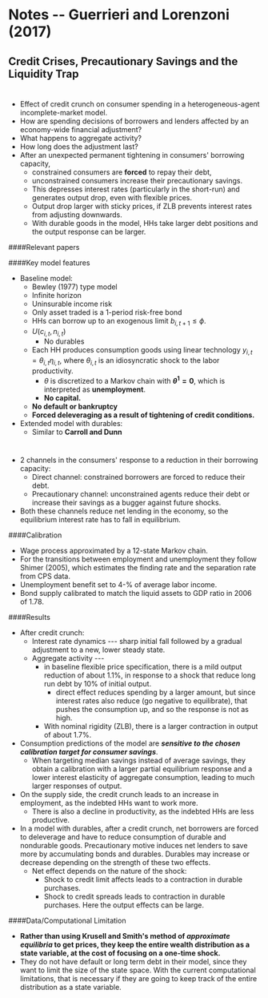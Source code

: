 # Notes -- Guerrieri and Lorenzoni (2017)
## Credit Crises, Precautionary Savings and the Liquidity Trap
#

* Effect of credit crunch on consumer spending in a heterogeneous-agent incomplete-market model.
* How are spending decisions of borrowers and lenders affected by an economy-wide financial adjustment?
* What happens to aggregate activity?
* How long does the adjustment last?
* After an unexpected permanent tightening in consumers' borrowing capacity,
  * constrained consumers are **forced** to repay their debt,
  * unconstrained consumers increase their precautionary savings.
  * This depresses interest rates (particularly in the short-run) and generates output drop, even with flexible prices.
  * Output drop larger with sticky prices, if ZLB prevents interest rates from adjusting downwards.
  * With durable goods in the model, HHs take larger debt positions and the output response can be larger.


####Relevant papers


####Key model features
* Baseline model:
  * Bewley (1977) type model
  * Infinite horizon
  * Uninsurable income risk
  * Only asset traded is a 1-period risk-free bond
  * HHs can borrow up to an exogenous limit $b_{i,t+1}\leq \phi$.
  * $U(c_{i,t},n_{i,t})$
    * No durables
  * Each HH produces consumption goods using linear technology $y_{i,t} = \theta_{i,t} \eta_{i,t}$, where $\theta_{i,t}$ is an idiosyncratic shock to the labor productivity.
    * $\theta$ is discretized to a Markov chain with **$\theta^1 = 0$**, which is interpreted as **unemployment**.
    * **No capital.**
  * **No default or bankruptcy**
  * **Forced deleveraging as a result of tightening of credit conditions.**
* Extended model with durables:
  * Similar to **Carroll and Dunn**

#
* 2 channels in the consumers' response to a reduction in their borrowing capacity:
  * Direct channel: constrained borrowers are forced to reduce their debt.
  * Precautionary channel: unconstrained agents reduce their debt or increase their savings as a bugger against future shocks.
* Both these channels reduce net lending in the economy, so the equilibrium interest rate has to fall in equilibrium.

####Calibration
* Wage process approximated by a 12-state Markov chain.
* For the transitions between employment and unemployment they follow Shimer (2005), which estimates the finding rate and the separation rate from CPS data.
* Unemployment benefit set to 4-% of average labor income.
* Bond supply calibrated to match the liquid assets to GDP ratio in 2006 of 1.78.

####Results
* After credit crunch:
  * Interest rate dynamics --- sharp initial fall followed by a gradual adjustment to a new, lower steady state.
  * Aggregate activity ---
    * in baseline flexible price specification, there is a mild output reduction of about 1.1%, in response to a shock that reduce long run debt by 10% of initial output.
      * direct effect reduces spending by a larger amount, but since interest rates also reduce (go negative to equilibrate), that pushes the consumption up, and so the response is not as high.
    * With nominal rigidity (ZLB), there is a larger contraction in output of about 1.7%.
* Consumption predictions of the model are ***sensitive to the chosen calibration target for consumer savings***.
  * When targeting median savings instead of average savings, they obtain a calibration with a larger partial equilibrium response and a lower interest elasticity of aggregate consumption, leading to much larger responses of output.
* On the supply side, the credit crunch leads to an increase in employment, as the indebted HHs want to work more.
  * There is also a decline in productivity, as the indebted HHs are less productive.
* In a model with durables, after a credit crunch, net borrowers are forced to deleverage and have to reduce consumption of durable and nondurable goods. Precautionary motive induces net lenders to save more by accumulating bonds and durables. Durables may increase or decrease depending on the strength of these two effects.
  * Net effect depends on the nature of the shock:
    * Shock to credit limit affects leads to a contraction in durable purchases.
    * Shock to credit spreads leads to contraction in durable purchases. Here the output effects can be large.


####Data/Computational Limitation
* **Rather than using Krusell and Smith's method of *approximate equilibria* to get prices, they keep the entire wealth distribution as a state variable, at the cost of focusing on a one-time shock.**
* They do not have default or long term debt in their model, since they want to limit the size of the state space. With the current computational limitations, that is necessary if they are going to keep track of the entire distribution as a state variable.
